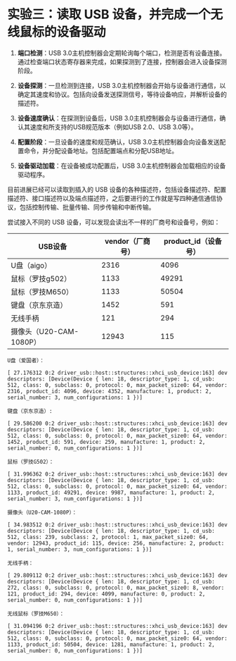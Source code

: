 # 实验三：读取 USB 设备，并完成一个无线鼠标的设备驱动

1. **端口检测**：USB 3.0主机控制器会定期轮询每个端口，检测是否有设备连接。通过检查端口状态寄存器来完成，如果探测到了连接，控制器会进入设备探测阶段。

2. **设备探测**：一旦检测到连接，USB 3.0主机控制器会开始与设备进行通信，以确定其速度和协议。包括向设备发送探测信号，等待设备响应，并解析设备的描述符。

3. **设备速度确认**：在探测到设备后，USB 3.0主机控制器会与设备进行通信，确认其速度和所支持的USB规范版本（例如USB 2.0、USB 3.0等）。

4. **配置阶段**：一旦设备的速度和规范确认，USB 3.0主机控制器会向设备发送配置命令，并分配设备地址。包括配置端点和分配USB地址。

5. **设备驱动加载**：在设备被成功配置后，USB 3.0主机控制器会加载相应的设备驱动程序。

目前进展已经可以读取到插入的 USB 设备的各种描述符，包括设备描述符、配置描述符、接口描述符以及端点描述符，之后要进行的工作就是写四种通信通信协议，包括控制传输、批量传输、同步传输和中断传输。

尝试接入不同的 USB 设备，可以发现会读出不一样的厂商号和设备号，例如：

| USB设备     | vendor（厂商号） | product_id（设备号） |
| ----------- | ---------------- | -------------------- |
| U盘（aigo） | 2316             | 4096                 |
| 鼠标（罗技g502） | 1133             | 49291                 |
| 鼠标（罗技M650） | 1133             | 50504                 |
| 键盘（京东京造） | 1452             | 591                 |
| 无线手柄 | 121             | 294                 |
| 摄像头（U20-CAM-1080P） | 12943             | 115                 |

```shell
U盘（爱国者）：

[ 27.176312 0:2 driver_usb::host::structures::xhci_usb_device:163] dev descriptors: [Device(Device { len: 18, descriptor_type: 1, cd_usb: 512, class: 0, subclass: 0, protocol: 0, max_packet_size0: 64, vendor: 2316, product_id: 4096, device: 4352, manufacture: 1, product: 2, serial_number: 3, num_configurations: 1 })]

键盘（京东京造）:

[ 29.586200 0:2 driver_usb::host::structures::xhci_usb_device:163] dev descriptors: [Device(Device { len: 18, descriptor_type: 1, cd_usb: 512, class: 0, subclass: 0, protocol: 0, max_packet_size0: 64, vendor: 1452, product_id: 591, device: 259, manufacture: 1, product: 2, serial_number: 0, num_configurations: 1 })]

鼠标（罗技G502）：

[ 31.996362 0:2 driver_usb::host::structures::xhci_usb_device:163] dev descriptors: [Device(Device { len: 18, descriptor_type: 1, cd_usb: 512, class: 0, subclass: 0, protocol: 0, max_packet_size0: 64, vendor: 1133, product_id: 49291, device: 9987, manufacture: 1, product: 2, serial_number: 3, num_configurations: 1 })]

摄像头（U20-CAM-1080P）：

[ 34.983512 0:2 driver_usb::host::structures::xhci_usb_device:163] dev descriptors: [Device(Device { len: 18, descriptor_type: 1, cd_usb: 512, class: 239, subclass: 2, protocol: 1, max_packet_size0: 64, vendor: 12943, product_id: 115, device: 256, manufacture: 2, product: 1, serial_number: 3, num_configurations: 1 })]

无线手柄：

[ 29.809112 0:2 driver_usb::host::structures::xhci_usb_device:163] dev descriptors: [Device(Device { len: 18, descriptor_type: 1, cd_usb: 272, class: 0, subclass: 0, protocol: 0, max_packet_size0: 8, vendor: 121, product_id: 294, device: 4099, manufacture: 0, product: 2, serial_number: 0, num_configurations: 1 })]

无线鼠标（罗技M650）：

[ 31.094196 0:2 driver_usb::host::structures::xhci_usb_device:163] dev descriptors: [Device(Device { len: 18, descriptor_type: 1, cd_usb: 512, class: 0, subclass: 0, protocol: 0, max_packet_size0: 64, vendor: 1133, product_id: 50504, device: 1281, manufacture: 1, product: 2, serial_number: 0, num_configurations: 1 })]
```


